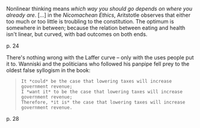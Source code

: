 Nonlinear thinking means *which way you should go depends on where you already are*.
[...]
in the *Nicomachean Ethics*, Aritstotle observes that either too much or too little
is troubling to  the constitution.  The optimum is somewhere  in between; because
the  relation between  eating  and health  isn't linear,  but  curved, with  bad
outcomes on both ends.

p. 24

There's nothing wrong with the Laffer curve – only with the uses people put it to.
Wanniski and  the politicians who followed  his panpipe fell prey  to the oldest
false syllogism in the book:

>     It *could* be the case that lowering taxes will increase government revenue;
>     I *want it* to be the case that lowering taxes will increase government revenue;
>     Therefore, *it is* the case that lowering taxes will increase government revenue.

p. 28
